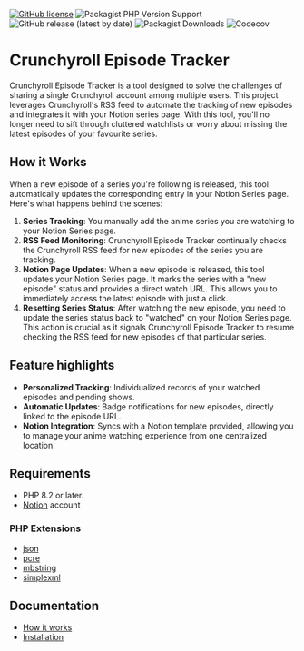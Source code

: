 [![GitHub license](https://img.shields.io/github/license/samihsoylu/crunchyroll-episode-tracker?style=for-the-badge)](https://github.com/samihsoylu/youtrack-api-php/blob/master/LICENSE)
![Packagist PHP Version Support](https://img.shields.io/packagist/php-v/samihsoylu/crunchyroll-episode-tracker?style=for-the-badge)
![GitHub release (latest by date)](https://img.shields.io/github/v/release/samihsoylu/crunchyroll-episode-tracker?label=stable&style=for-the-badge)
![Packagist Downloads](https://img.shields.io/packagist/dt/samihsoylu/crunchyroll-episode-tracker?style=for-the-badge)
![Codecov](https://img.shields.io/codecov/c/github/samihsoylu/crunchyroll-episode-tracker?style=for-the-badge)

# Crunchyroll Episode Tracker
Crunchyroll Episode Tracker is a tool designed to solve the challenges of sharing a single Crunchyroll account among multiple users. This project leverages Crunchyroll's RSS feed to automate the tracking of new episodes and integrates it with your Notion series page. With this tool, you'll no longer need to sift through cluttered watchlists or worry about missing the latest episodes of your favourite series.

## How it Works
When a new episode of a series you're following is released, this tool automatically updates the corresponding entry in your Notion Series page. Here's what happens behind the scenes:

1. **Series Tracking**: You manually add the anime series you are watching to your Notion Series page.
2. **RSS Feed Monitoring**: Crunchyroll Episode Tracker continually checks the Crunchyroll RSS feed for new episodes of the series you are tracking.
3. **Notion Page Updates**: When a new episode is released, this tool updates your Notion Series page. It marks the series with a "new episode" status and provides a direct watch URL. This allows you to immediately access the latest episode with just a click.
4. **Resetting Series Status**: After watching the new episode, you need to update the series status back to "watched" on your Notion Series page. This action is crucial as it signals Crunchyroll Episode Tracker to resume checking the RSS feed for new episodes of that particular series.


## Feature highlights
* **Personalized Tracking**: Individualized records of your watched episodes and pending shows.
* **Automatic Updates**: Badge notifications for new episodes, directly linked to the episode URL.
* **Notion Integration**: Syncs with a Notion template provided, allowing you to manage your anime watching experience from one centralized location.

## Requirements
* PHP 8.2 or later.
* [Notion](https://www.notion.so/) account

### PHP Extensions
* [json](https://www.php.net/manual/en/book.json.php)
* [pcre](https://www.php.net/manual/en/book.pcre)
* [mbstring](https://www.php.net/manual/en/book.mbstring.php)
* [simplexml](https://www.php.net/manual/en/book.simplexml.php)

## Documentation
* [How it works](https://samihsoylu.notion.site/How-it-works-a4564e085479494dae53a89546458677)
* [Installation](https://samihsoylu.notion.site/Installation-becc6a2b08cc41ff86037c584e91e122)


